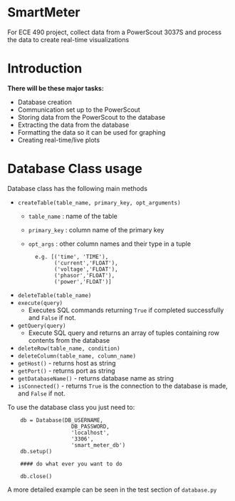 # SmartMeter
For ECE 490 project, collect data from a PowerScout 3037S and process the data to create real-time visualizations

# Introduction

**There will be these major tasks:**

  * Database creation
  * Communication set up to the PowerScout
  * Storing data from the PowerScout to the database
  * Extracting the data from the database
  * Formatting the data so it can be used for graphing
  * Creating real-time/live plots

# Database Class usage

Database class has the following main methods

* `createTable(table_name, primary_key, opt_arguments)`
  * `table_name` : name of the table
  * `primary_key` : column name of the primary key
  * `opt_args` : other column names and their type in a tuple
  
          e.g. [('time', 'TIME'),
                ('current','FLOAT'),
                ('voltage','FLOAT'),
                ('phasor','FLOAT'),
                ('power','FLOAT')]
                
* `deleteTable(table_name)`
* `execute(query)`
   * Executes SQL commands returning `True` if completed successfully and `False` if not.
* `getQuery(query)`
   * Execute SQL query and returns an array of tuples containing row contents from the database
* `deleteRow(table_name, condition)`
* `deleteColumn(table_name, column_name)`
* `getHost()` - returns host as string
* `getPort()` - returns port as string
* `getDatabaseName()` - returns database name as string
* `isConnected()` - returns `True` is the connection to the database is made, and `False` if not.

To use the database class you just need to:
        
        db = Database(DB_USERNAME,
                        DB_PASSWORD,
                        'localhost', 
                        '3306',
                        'smart_meter_db')
        db.setup()
        
        #### do what ever you want to do
        
        db.close()
   
A more detailed example can be seen in the test section of `database.py`


       
